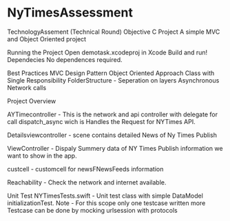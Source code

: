 # NyTimesAssessment
TechnologyAssement (Technical Round)
Objective C Project
A simple MVC and Object Oriented project

Running the Project
Open demotask.xcodeproj in Xcode
Build and run!
Dependecies
No dependences required.

Best Practices
MVC Design Pattern
Object Oriented Approach 
Class with Single Responsibility
FolderStructure - Seperation on layers
Asynchronous Network calls

Project Overview

AYTimecontroller - This is the network and api controller with delegate for call dispatch_async wich is Handles the Request for NYTimes API.

Detailsviewcontroller - scene contains detailed News of Ny Times Publish

ViewController - Dispaly Summery data of NY Times Publish information we want to show in the app.

custcell - customcell for newsFNewsFeeds information

Reachability - Check the network and internet available.

Unit Test
NYTimesTests.swift - Unit test class with simple DataModel initializationTest. Note - For this scope only one testcase written more Testcase can be done by mocking urlsession with protocols
